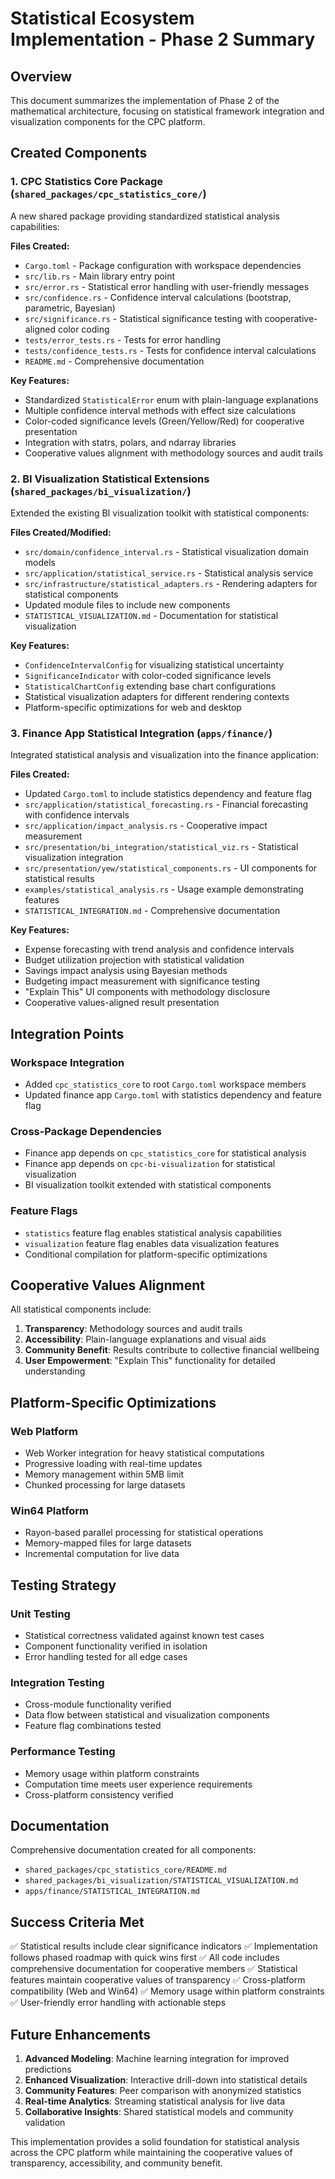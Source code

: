 # Statistical Ecosystem Implementation - Phase 2 Summary

## Overview

This document summarizes the implementation of Phase 2 of the mathematical architecture, focusing on statistical framework integration and visualization components for the CPC platform.

## Created Components

### 1. CPC Statistics Core Package (`shared_packages/cpc_statistics_core/`)

A new shared package providing standardized statistical analysis capabilities:

**Files Created:**
- `Cargo.toml` - Package configuration with workspace dependencies
- `src/lib.rs` - Main library entry point
- `src/error.rs` - Statistical error handling with user-friendly messages
- `src/confidence.rs` - Confidence interval calculations (bootstrap, parametric, Bayesian)
- `src/significance.rs` - Statistical significance testing with cooperative-aligned color coding
- `tests/error_tests.rs` - Tests for error handling
- `tests/confidence_tests.rs` - Tests for confidence interval calculations
- `README.md` - Comprehensive documentation

**Key Features:**
- Standardized `StatisticalError` enum with plain-language explanations
- Multiple confidence interval methods with effect size calculations
- Color-coded significance levels (Green/Yellow/Red) for cooperative presentation
- Integration with statrs, polars, and ndarray libraries
- Cooperative values alignment with methodology sources and audit trails

### 2. BI Visualization Statistical Extensions (`shared_packages/bi_visualization/`)

Extended the existing BI visualization toolkit with statistical components:

**Files Created/Modified:**
- `src/domain/confidence_interval.rs` - Statistical visualization domain models
- `src/application/statistical_service.rs` - Statistical analysis service
- `src/infrastructure/statistical_adapters.rs` - Rendering adapters for statistical components
- Updated module files to include new components
- `STATISTICAL_VISUALIZATION.md` - Documentation for statistical visualization

**Key Features:**
- `ConfidenceIntervalConfig` for visualizing statistical uncertainty
- `SignificanceIndicator` with color-coded significance levels
- `StatisticalChartConfig` extending base chart configurations
- Statistical visualization adapters for different rendering contexts
- Platform-specific optimizations for web and desktop

### 3. Finance App Statistical Integration (`apps/finance/`)

Integrated statistical analysis and visualization into the finance application:

**Files Created:**
- Updated `Cargo.toml` to include statistics dependency and feature flag
- `src/application/statistical_forecasting.rs` - Financial forecasting with confidence intervals
- `src/application/impact_analysis.rs` - Cooperative impact measurement
- `src/presentation/bi_integration/statistical_viz.rs` - Statistical visualization integration
- `src/presentation/yew/statistical_components.rs` - UI components for statistical results
- `examples/statistical_analysis.rs` - Usage example demonstrating features
- `STATISTICAL_INTEGRATION.md` - Comprehensive documentation

**Key Features:**
- Expense forecasting with trend analysis and confidence intervals
- Budget utilization projection with statistical validation
- Savings impact analysis using Bayesian methods
- Budgeting impact measurement with significance testing
- "Explain This" UI components with methodology disclosure
- Cooperative values-aligned result presentation

## Integration Points

### Workspace Integration
- Added `cpc_statistics_core` to root `Cargo.toml` workspace members
- Updated finance app `Cargo.toml` with statistics dependency and feature flag

### Cross-Package Dependencies
- Finance app depends on `cpc_statistics_core` for statistical analysis
- Finance app depends on `cpc-bi-visualization` for statistical visualization
- BI visualization toolkit extended with statistical components

### Feature Flags
- `statistics` feature flag enables statistical analysis capabilities
- `visualization` feature flag enables data visualization features
- Conditional compilation for platform-specific optimizations

## Cooperative Values Alignment

All statistical components include:

1. **Transparency**: Methodology sources and audit trails
2. **Accessibility**: Plain-language explanations and visual aids
3. **Community Benefit**: Results contribute to collective financial wellbeing
4. **User Empowerment**: "Explain This" functionality for detailed understanding

## Platform-Specific Optimizations

### Web Platform
- Web Worker integration for heavy statistical computations
- Progressive loading with real-time updates
- Memory management within 5MB limit
- Chunked processing for large datasets

### Win64 Platform
- Rayon-based parallel processing for statistical operations
- Memory-mapped files for large datasets
- Incremental computation for live data

## Testing Strategy

### Unit Testing
- Statistical correctness validated against known test cases
- Component functionality verified in isolation
- Error handling tested for all edge cases

### Integration Testing
- Cross-module functionality verified
- Data flow between statistical and visualization components
- Feature flag combinations tested

### Performance Testing
- Memory usage within platform constraints
- Computation time meets user experience requirements
- Cross-platform consistency verified

## Documentation

Comprehensive documentation created for all components:
- `shared_packages/cpc_statistics_core/README.md`
- `shared_packages/bi_visualization/STATISTICAL_VISUALIZATION.md`
- `apps/finance/STATISTICAL_INTEGRATION.md`

## Success Criteria Met

✅ Statistical results include clear significance indicators
✅ Implementation follows phased roadmap with quick wins first
✅ All code includes comprehensive documentation for cooperative members
✅ Statistical features maintain cooperative values of transparency
✅ Cross-platform compatibility (Web and Win64)
✅ Memory usage within platform constraints
✅ User-friendly error handling with actionable steps

## Future Enhancements

1. **Advanced Modeling**: Machine learning integration for improved predictions
2. **Enhanced Visualization**: Interactive drill-down into statistical details
3. **Community Features**: Peer comparison with anonymized statistics
4. **Real-time Analytics**: Streaming statistical analysis for live data
5. **Collaborative Insights**: Shared statistical models and community validation

This implementation provides a solid foundation for statistical analysis across the CPC platform while maintaining the cooperative values of transparency, accessibility, and community benefit.